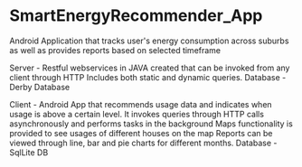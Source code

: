 # SmartEnergyRecommender_App
 Android Application that tracks user's energy consumption across suburbs as well as provides reports based on selected timeframe
 
 Server - 
 Restful webservices in JAVA created that can be invoked from any client through HTTP
 Includes both static and dynamic queries.
 Database - Derby Database
 
 Client - 
 Android App that recommends usage data and indicates when usage is above a certain level.
 It invokes queries through HTTP calls asynchronously and performs tasks in the background
 Maps functionality is provided to see usages of different houses on the map
 Reports can be viewed through line, bar and pie charts for different months.
 Database - SqlLite DB
